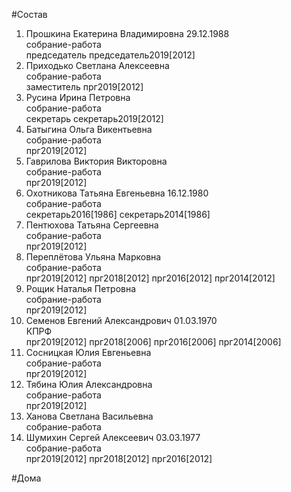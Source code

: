 #Состав  
1. Прошкина Екатерина Владимировна 29.12.1988  
    собрание-работа  
    председатель председатель2019[2012]  
2. Приходько Светлана Алексеевна  
    собрание-работа  
    заместитель прг2019[2012]  
3. Русина Ирина Петровна  
    собрание-работа  
    секретарь секретарь2019[2012]  
4. Батыгина Ольга Викентьевна  
    собрание-работа  
    прг2019[2012]  
5. Гаврилова Виктория Викторовна  
    собрание-работа  
    прг2019[2012]  
6. Охотникова Татьяна Евгеньевна 16.12.1980  
    собрание-работа  
    секретарь2016[1986] секретарь2014[1986]
7. Пентюхова Татьяна Сергеевна  
    собрание-работа  
    прг2019[2012]  
8. Переплётова Ульяна Марковна  
    собрание-работа  
    прг2019[2012] прг2018[2012] прг2016[2012] прг2014[2012]  
9. Рощик Наталья Петровна  
    собрание-работа  
    прг2019[2012]  
10. Семенов Евгений Александрович 01.03.1970  
    КПРФ  
    прг2019[2012] прг2018[2006] прг2016[2006] прг2014[2006]  
11. Сосницкая Юлия Евгеньевна  
    собрание-работа  
    прг2019[2012]  
12. Тябина Юлия Александровна  
    собрание-работа  
    прг2019[2012]  
13. Ханова Светлана Васильевна  
    собрание-работа  
14. Шумихин Сергей Алексеевич 03.03.1977  
    собрание-работа  
    прг2019[2012] прг2018[2012] прг2016[2012]  
  
#Дома  

